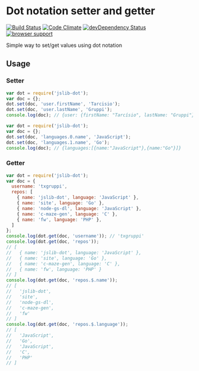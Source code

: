 # Dot notation setter and getter

[![Build Status](https://travis-ci.org/txgruppi/jslib-dot.png?branch=master)](https://travis-ci.org/txgruppi/jslib-dot)
[![Code Climate](https://codeclimate.com/github/txgruppi/jslib-dot.png)](https://codeclimate.com/github/txgruppi/jslib-dot)
[![devDependency Status](https://david-dm.org/txgruppi/jslib-dot/dev-status.png)](https://david-dm.org/txgruppi/jslib-dot#info=devDependencies)
[![browser support](https://ci.testling.com/txgruppi/jslib-dot.png)](http://ci.testling.com/txgruppi/jslib-dot)

Simple way to set/get values using dot notation

## Usage

### Setter

```js
var dot = require('jslib-dot');
var doc = {};
dot.set(doc, 'user.firstName', 'Tarcisio');
dot.set(doc, 'user.lastName', 'Gruppi');
console.log(doc); // {user: {firstName: "Tarcísio", lastName: "Gruppi"}}
```

```js
var dot = require('jslib-dot');
var doc = {};
dot.set(doc, 'languages.0.name', 'JavaScript');
dot.set(doc, 'languages.1.name', 'Go');
console.log(doc); // {languages:[{name:"JavaScript"},{name:"Go"}]}
```

### Getter

```js
var dot = require('jslib-dot');
var doc = {
  username: 'txgruppi',
  repos: [
    { name: 'jslib-dot', language: 'JavaScript' },
    { name: 'site', language: 'Go' },
    { name: 'node-gs-dl', language: 'JavaScript' },
    { name: 'c-maze-gen', language: 'C' },
    { name: 'fw', language: 'PHP' },
  ]
};
console.log(dot.get(doc, 'username')); // 'txgruppi'
console.log(dot.get(doc, 'repos'));
// [
//   { name: 'jslib-dot', language: 'JavaScript' },
//   { name: 'site', language: 'Go' },
//   { name: 'c-maze-gen', language: 'C' },
//   { name: 'fw', language: 'PHP' }
// ]
console.log(dot.get(doc, 'repos.$.name'));
// [
//   'jslib-dot',
//   'site',
//   'node-gs-dl',
//   'c-maze-gen',
//   'fw'
// ]
console.log(dot.get(doc, 'repos.$.language'));
// [
//   'JavaScript',
//   'Go',
//   'JavaScript',
//   'C',
//   'PHP'
// ]
```
